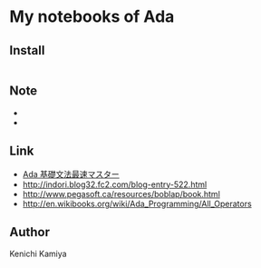 My notebooks of Ada
==================

Install
--------

```bash
```

Note
-----

* 
* 

Link
----

* [Ada 基礎文法最速マスター](http://d.hatena.ne.jp/carver/20100227)
* http://indori.blog32.fc2.com/blog-entry-522.html
* http://www.pegasoft.ca/resources/boblap/book.html
* http://en.wikibooks.org/wiki/Ada_Programming/All_Operators

Author
------

Kenichi Kamiya
